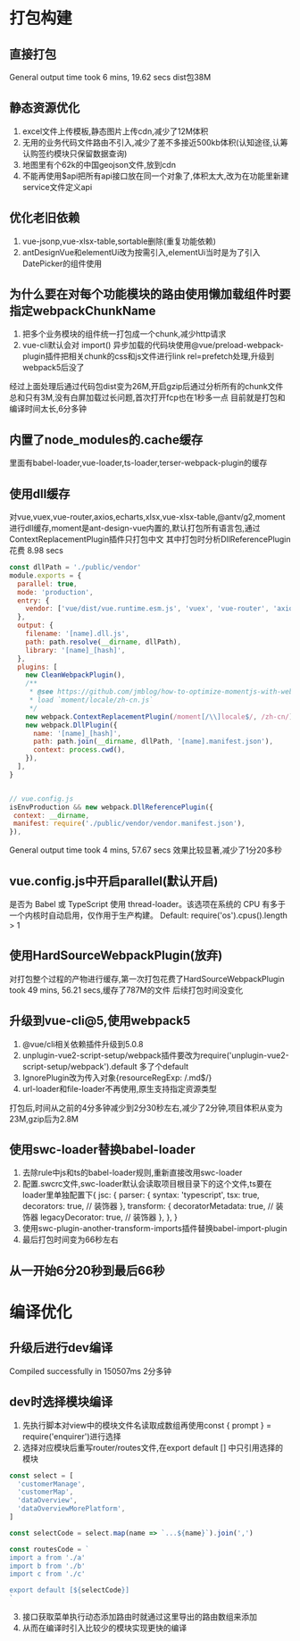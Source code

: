 # 打包构建
## 直接打包
General output time took 6 mins, 19.62 secs
dist包38M

## 静态资源优化
1. excel文件上传模板,静态图片上传cdn,减少了12M体积
2. 无用的业务代码文件路由不引入,减少了差不多接近500kb体积(认知途径,认筹认购签约模块只保留数据查询)
3. 地图里有个62k的中国geojson文件,放到cdn
4. 不能再使用$api把所有api接口放在同一个对象了,体积太大,改为在功能里新建service文件定义api

## 优化老旧依赖
1. vue-jsonp,vue-xlsx-table,sortable删除(重复功能依赖)
2. antDesignVue和elementUi改为按需引入,elementUi当时是为了引入DatePicker的组件使用

## 为什么要在对每个功能模块的路由使用懒加载组件时要指定webpackChunkName
1. 把多个业务模块的组件统一打包成一个chunk,减少http请求
2. vue-cli默认会对 import() 异步加载的代码块使用@vue/preload-webpack-plugin插件把相关chunk的css和js文件进行link rel=prefetch处理,升级到webpack5后没了

经过上面处理后通过代码包dist变为26M,开启gzip后通过分析所有的chunk文件总和只有3M,没有白屏加载过长问题,首次打开fcp也在1秒多一点
目前就是打包和编译时间太长,6分多钟

## 内置了node_modules的.cache缓存
里面有babel-loader,vue-loader,ts-loader,terser-webpack-plugin的缓存

## 使用dll缓存
对vue,vuex,vue-router,axios,echarts,xlsx,vue-xlsx-table,@antv/g2,moment进行dll缓存,moment是ant-design-vue内置的,默认打包所有语言包,通过ContextReplacementPlugin插件只打包中文
其中打包时分析DllReferencePlugin 花费 8.98 secs
```js
const dllPath = './public/vendor'
module.exports = {
  parallel: true,
  mode: 'production',
  entry: {
    vendor: ['vue/dist/vue.runtime.esm.js', 'vuex', 'vue-router', 'axios', 'echarts', 'xlsx', 'vue-xlsx-table', '@antv/g2', 'moment'],
  },
  output: {
    filename: '[name].dll.js',
    path: path.resolve(__dirname, dllPath),
    library: '[name]_[hash]',
  },
  plugins: [
    new CleanWebpackPlugin(),
    /**
     * @see https://github.com/jmblog/how-to-optimize-momentjs-with-webpack
     * load `moment/locale/zh-cn.js`
     */
    new webpack.ContextReplacementPlugin(/moment[/\\]locale$/, /zh-cn/),
    new webpack.DllPlugin({
      name: '[name]_[hash]',
      path: path.join(__dirname, dllPath, '[name].manifest.json'),
      context: process.cwd(),
    }),
  ],
}


// vue.config.js
isEnvProduction && new webpack.DllReferencePlugin({
 context: __dirname,
 manifest: require('./public/vendor/vendor.manifest.json'),
}),
```
General output time took 4 mins, 57.67 secs
效果比较显著,减少了1分20多秒

## vue.config.js中开启parallel(默认开启)
是否为 Babel 或 TypeScript 使用 thread-loader。该选项在系统的 CPU 有多于一个内核时自动启用，仅作用于生产构建。
Default: require('os').cpus().length > 1

## 使用HardSourceWebpackPlugin(放弃)
对打包整个过程的产物进行缓存,第一次打包花费了HardSourceWebpackPlugin took 49 mins, 56.21 secs,缓存了787M的文件
后续打包时间没变化

## 升级到vue-cli@5,使用webpack5
1. @vue/cli相关依赖插件升级到5.0.8
2. unplugin-vue2-script-setup/webpack插件要改为require('unplugin-vue2-script-setup/webpack').default 多了个default
3. IgnorePlugin改为传入对象{resourceRegExp: /\.md$/}
4. url-loader和file-loader不再使用,原生支持指定资源类型

打包后,时间从之前的4分多钟减少到2分30秒左右,减少了2分钟,项目体积从变为23M,gzip后为2.8M

## 使用swc-loader替换babel-loader
1. 去除rule中js和ts的babel-loader规则,重新直接改用swc-loader
2. 配置.swcrc文件,swc-loader默认会读取项目根目录下的这个文件,ts要在loader里单独配置下{
        jsc: {
          parser: {
            syntax: 'typescript',
            tsx: true,
            decorators: true, // 装饰器
          },
          transform: {
            decoratorMetadata: true, // 装饰器
            legacyDecorator: true, // 装饰器
          },
        },
      }
3. 使用swc-plugin-another-transform-imports插件替换babel-import-plugin
4. 最后打包时间变为66秒左右

## 从一开始6分20秒到最后66秒

# 编译优化

## 升级后进行dev编译
Compiled successfully in 150507ms 2分多钟

## dev时选择模块编译
1. 先执行脚本对view中的模块文件名读取成数组再使用const { prompt } = require('enquirer')进行选择
2. 选择对应模块后重写router/routes文件,在export default [] 中只引用选择的模块
```js
const select = [
  'customerManage',
  'customerMap',
  'dataOverview',
  'dataOverviewMorePlatform',
]

const selectCode = select.map(name => `...${name}`).join(',')

const routesCode = `
import a from './a'
import b from './b'
import c from './c'

export default [${selectCode}]
`
```
3. 接口获取菜单执行动态添加路由时就通过这里导出的路由数组来添加
4. 从而在编译时引入比较少的模块实现更快的编译
